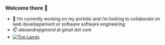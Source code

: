 ### Welcome there 👋

- 🔭 I’m currently working on my portolio and i’m looking to collaborate on web developpement or software software engineering
- 📫 alexandrejigmond at gmail dot com
- [![Top Langs](https://github-readme-stats.vercel.app/api/top-langs/?username=alejig)](https://github.com/alejig/)
